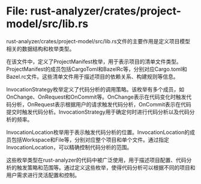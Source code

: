 # File: rust-analyzer/crates/project-model/src/lib.rs

rust-analyzer/crates/project-model/src/lib.rs文件的主要作用是定义项目模型相关的数据结构和枚举类型。

在该文件中，定义了ProjectManifest枚举，用于表示项目的清单文件类型。ProjectManifest的成员包括CargoToml和BazelRc等，分别对应Cargo.toml和Bazel.rc文件。这些清单文件用于描述项目的依赖关系、构建规则等信息。

InvocationStrategy枚举定义了代码分析的调用策略。该枚举有多个成员，如OnChange、OnRequest和OnCommit等。OnChange表示在代码变化时触发代码分析，OnRequest表示根据用户的请求触发代码分析，OnCommit表示在代码提交时触发代码分析。InvocationStrategy用于确定何时进行代码分析以及代码分析的频率。

InvocationLocation枚举用于表示触发代码分析的位置。InvocationLocation的成员包括Workspace和File等，分别对应整个项目和单个文件。通过指定InvocationLocation，可以精确控制代码分析的范围。

这些枚举类型在rust-analyzer的代码中被广泛使用，用于描述项目配置、代码分析的触发策略和范围等。通过定义这些枚举，使得代码分析可以根据不同的项目和用户需求进行灵活配置和控制。

